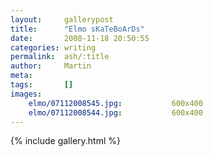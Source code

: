 ```yaml
---
layout:     gallerypost
title:      "Elmo sKaTeBoArDs"
date:       2008-11-18 20:50:55
categories: writing
permalink:  ash/:title
author:     Martin
meta:
tags:       []
images:
    elmo/07112008545.jpg:           600x400
    elmo/07112008544.jpg:           600x400
---
```


{% include gallery.html %}

